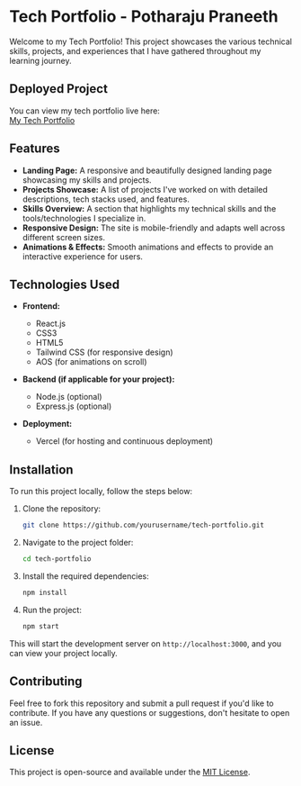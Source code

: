 # Tech Portfolio - Potharaju Praneeth

Welcome to my Tech Portfolio! This project showcases the various technical skills, projects, and experiences that I have gathered throughout my learning journey.

## Deployed Project

You can view my tech portfolio live here:  
[My Tech Portfolio](https://my-tech-portfolio-potharaju-praneeths-projects.vercel.app/)

## Features

- **Landing Page:** A responsive and beautifully designed landing page showcasing my skills and projects.
- **Projects Showcase:** A list of projects I've worked on with detailed descriptions, tech stacks used, and features.
- **Skills Overview:** A section that highlights my technical skills and the tools/technologies I specialize in.
- **Responsive Design:** The site is mobile-friendly and adapts well across different screen sizes.
- **Animations & Effects:** Smooth animations and effects to provide an interactive experience for users.

## Technologies Used

- **Frontend:**
  - React.js
  - CSS3
  - HTML5
  - Tailwind CSS (for responsive design)
  - AOS (for animations on scroll)
  
- **Backend (if applicable for your project):**
  - Node.js (optional)
  - Express.js (optional)
  
- **Deployment:**
  - Vercel (for hosting and continuous deployment)

## Installation

To run this project locally, follow the steps below:

1. Clone the repository:
    ```bash
    git clone https://github.com/yourusername/tech-portfolio.git
    ```

2. Navigate to the project folder:
    ```bash
    cd tech-portfolio
    ```

3. Install the required dependencies:
    ```bash
    npm install
    ```

4. Run the project:
    ```bash
    npm start
    ```

This will start the development server on `http://localhost:3000`, and you can view your project locally.

## Contributing

Feel free to fork this repository and submit a pull request if you'd like to contribute. If you have any questions or suggestions, don't hesitate to open an issue.

## License

This project is open-source and available under the [MIT License](LICENSE).
